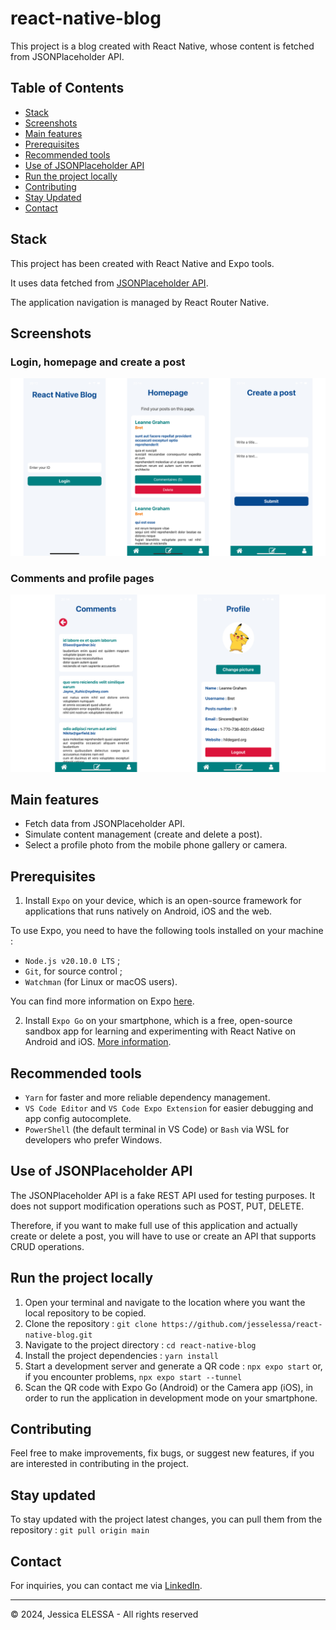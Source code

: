 # react-native-blog

This project is a blog created with React Native, whose content is fetched from JSONPlaceholder API.

## Table of Contents

- [Stack](#stack)
- [Screenshots](#screenshots)
- [Main features](#main-features)
- [Prerequisites](#prerequisites)
- [Recommended tools](#recommended-tools)
- [Use of JSONPlaceholder API](#use-of-jsonplaceholder-api)
- [Run the project locally](#run-the-project-locally)
- [Contributing](#contributing)
- [Stay Updated](#stay-updated)
- [Contact](#contact)

## Stack

This project has been created with React Native and Expo tools.

It uses data fetched from [JSONPlaceholder API](https://jsonplaceholder.typicode.com/).

The application navigation is managed by React Router Native.

## Screenshots

### Login, homepage and create a post

![Screenshot1](./assets/screenshots/screenshot1.png)

### Comments and profile pages

![Screenshot2](./assets/screenshots/screenshot2.png)

## Main features

- Fetch data from JSONPlaceholder API.
- Simulate content management (create and delete a post).
- Select a profile photo from the mobile phone gallery or camera.

## Prerequisites

1. Install `Expo` on your device, which is an open-source framework for applications that runs natively on Android, iOS and the web.

To use Expo, you need to have the following tools installed on your machine :

- `Node.js v20.10.0 LTS` ;
- `Git`, for source control ;
- `Watchman` (for Linux or macOS users).

You can find more information on Expo [here](https://docs.expo.dev/get-started/installation/).

2. Install `Expo Go` on your smartphone, which is a free, open-source sandbox app for learning and experimenting with React Native on Android and iOS. [More information](https://docs.expo.dev/get-started/expo-go/).

## Recommended tools

- `Yarn` for faster and more reliable dependency management.
- `VS Code Editor` and `VS Code Expo Extension` for easier debugging and app config autocomplete.
- `PowerShell` (the default terminal in VS Code) or `Bash` via WSL for developers who prefer Windows.

## Use of JSONPlaceholder API

The JSONPlaceholder API is a fake REST API used for testing purposes. It does not support modification operations such as POST, PUT, DELETE.

Therefore, if you want to make full use of this application and actually create or delete a post, you will have to use or create an API that supports CRUD operations.

## Run the project locally

1. Open your terminal and navigate to the location where you want the local repository to be copied.
2. Clone the repository : `git clone https://github.com/jesselessa/react-native-blog.git`
3. Navigate to the project directory : `cd react-native-blog`
4. Install the project dependencies : `yarn install`
5. Start a development server and generate a QR code : `npx expo start` or, if you encounter problems, `npx expo start --tunnel`
6. Scan the QR code with Expo Go (Android) or the Camera app (iOS), in order to run the application in development mode on your smartphone.

## Contributing

Feel free to make improvements, fix bugs, or suggest new features, if you are interested in contributing in the project.

## Stay updated

To stay updated with the project latest changes, you can pull them from the repository : `git pull origin main`

## Contact

For inquiries, you can contact me via [LinkedIn](https://www.linkedin.com/in/jessica-elessa/).

---

&copy; 2024, Jessica ELESSA - All rights reserved
